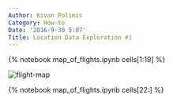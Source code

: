```yaml
---
Author: Kivan Polimis
Category: How-to
Date: '2016-9-30 5:07'
Title: Location Data Exploration #1
---
```


{% notebook map_of_flights.ipynb cells[1:19] %}

![flight-map](../../images/flights.png)

{% notebook map_of_flights.ipynb cells[22:] %}

